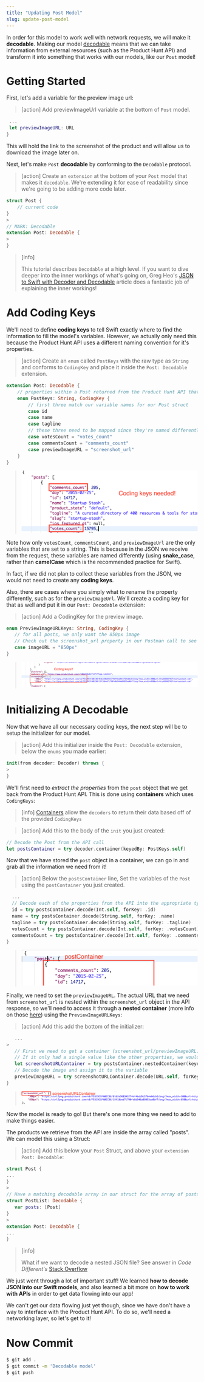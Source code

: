 ```yaml
---
title: "Updating Post Model"
slug: update-post-model
---
```


In order for this model to work well with network requests, we will make it **decodable**. Making our model [decodable](https://developer.apple.com/documentation/foundation/archives_and_serialization/encoding_and_decoding_custom_types) means that we can take information from external resources (such as the Product Hunt API) and transform it into something that works with our models, like our `Post` model!

# Getting Started

First, let's add a variable for the preview image url:

> [action]
> Add previewImageUrl variable at the bottom of `Post` model.
>
```swift
 ...
 let previewImageURL: URL
}
```

This will hold the link to the screenshot of the product and will allow us to download the image later on.

Next, let's make `Post` **decodable** by conforming to the `Decodable` protocol.

> [action]
> Create an `extension` at the bottom of your `Post` model that makes it `decodable`. We're extending it for ease of readability since we're going to be adding more code later.
>
```swift
struct Post {
    // current code
}
>
// MARK: Decodable
extension Post: Decodable {
>
}
```

<!-- -->

> [info]
>
> This tutorial describes `Decodable` at a high level. If you want to dive deeper into the inner workings of what's going on, Greg Heo's [JSON to Swift with Decoder and Decodable](https://swiftunboxed.com/stdlib/json-decoder-decodable/) article does a fantastic job of explaining the inner workings!

# Add Coding Keys

We'll need to define **coding keys** to tell Swift exactly where to find the information to fill the model's variables. However, we actually only need this because the Product Hunt API uses a different naming convention for it's properties.

> [action]
> Create an `enum` called `PostKeys` with the raw type as `String` and conforms to `CodingKey` and place it inside the `Post: Decodable` extension.
>
```swift
extension Post: Decodable {
    // properties within a Post returned from the Product Hunt API that we want to extract the info from.
    enum PostKeys: String, CodingKey {
        // first three match our variable names for our Post struct
        case id
        case name
        case tagline
        // these three need to be mapped since they're named differently on the API compared to our struct
        case votesCount = "votes_count"
        case commentsCount = "comments_count"
        case previewImageURL = "screenshot_url"
    }
}
```
>
> ![Post Keys](assets/01_add-coding-keys_post-coding-keys.png)

Note how only `votesCount`, `commentsCount`, and `previewImageUrl` are the only variables that are set to a string. This is because in the JSON we receive from the request, these variables are named differently (using **snake_case**, rather than **camelCase** which is the recommended practice for Swift).

In fact, if we did not plan to collect these variables from the JSON, we would not need to create any **coding keys**.

Also, there are cases where you simply what to rename the property differently, such as for the `previewImageUrl`. We'll create a coding key for that as well and put it in our `Post: Decodable` extension:

> [action]
> Add a CodingKey for the preview image.
>
```swift
enum PreviewImageURLKeys: String, CodingKey {
   // for all posts, we only want the 850px image
   // Check out the screenshot_url property in our Postman call to see where this livesx
   case imageURL = "850px"
}
```
>
> ![Preview Keys](assets/02_add-coding-keys_preview-coding-keys.png)

# Initializing A Decodable

Now that we have all our necessary coding keys, the next step will be to setup the initializer for our model.

> [action]
> Add this initializer inside the `Post: Decodable` extension, below the `enums` you made earlier:
>
```swift
init(from decoder: Decoder) throws {
>
}
```

We'll first need to _extract the properties_ from the `post` object that we get back from the Product Hunt API. This is done using **containers** which uses `CodingKeys`:

> [info]
> [Containers](https://developer.apple.com/documentation/swift/decoder/2892621-container) allow the `decoders` to return their data based off of the provided `CodingKeys`

<!-- -->

> [action]
> Add this to the body of the `init` you just created:
>
```swift
// Decode the Post from the API call
let postsContainer = try decoder.container(keyedBy: PostKeys.self)
```

Now that we have stored the `post` object in a container, we can go in and grab all the information we need from it!

> [action]
> Below the `postsContainer` line, Set the variables of the `Post` using the `postContainer` you just created.
>
```swift
  ...
  // Decode each of the properties from the API into the appropriate type (string, etc.) for their associated struct variable
  id = try postsContainer.decode(Int.self, forKey: .id)
  name = try postsContainer.decode(String.self, forKey: .name)
  tagline = try postsContainer.decode(String.self, forKey: .tagline)
  votesCount = try postsContainer.decode(Int.self, forKey: .votesCount)
  commentsCount = try postsContainer.decode(Int.self, forKey: .commentsCount)
}
```
>
> ![Posts container](assets/03_initializing-a_post-container.png)

Finally, we need to set the `previewImageURL`. The actual URL that we need from `screenshot_url` is nested within the `screenshot_url` object in the API response, so we'll need to access it through a **nested container** (more info on those [here](https://developer.apple.com/documentation/swift/keyeddecodingcontainer/2893204-nestedcontainer)) using the `PreviewImageURLKeys`:

> [action]
> Add this add the bottom of the initializer:
>
```swift
   ...
>
   // First we need to get a container (screenshot_url/previewImageURL) nested within our postsContainer.
   // If it only had a single value like the other properties, we wouldn't need to use nestedContainer
   let screenshotURLContainer = try postsContainer.nestedContainer(keyedBy: PreviewImageURLKeys.self, forKey: .previewImageURL)
   // Decode the image and assign it to the variable
   previewImageURL = try screenshotURLContainer.decode(URL.self, forKey: .imageURL)
}
```
>
> ![Screenshot container](assets/04_initializing-a_screenshot-container.png)

Now the model is ready to go! But there's one more thing we need to add to make things easier.

The products we retrieve from the API are inside the array called "posts". We can model this using a Struct:

> [action]
> Add this below your `Post` Struct, and above your `extension Post: Decodable`:
>
```swift
struct Post {
...
}
>
// Have a matching decodable array in our struct for the array of posts we get back from the API
struct PostList: Decodable {
   var posts: [Post]
}
>
extension Post: Decodable {
...
}
```

<!-- -->

> [info]
>
> What if we want to decode a nested JSON file? See answer in *Code Different's* [Stack Overflow](https://stackoverflow.com/questions/44549310/how-to-decode-a-nested-json-struct-with-swift-decodable-protocol)

We just went through a lot of important stuff! We learned **how to decode JSON into our Swift models**, and also learned a bit more on **how to work with APIs** in order to get data flowing into our app!

We can't get our data flowing just yet though, since we have don't have a way to interface with the Product Hunt API. To do so, we'll need a networking layer, so let's get to it!

# Now Commit

```bash
$ git add .
$ git commit -m 'Decodable model'
$ git push
```
